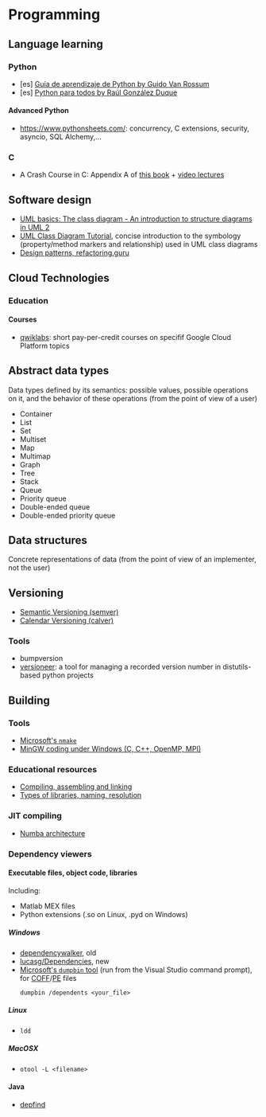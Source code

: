 # Programming
## Language learning
### Python
- [es] [Guía de aprendizaje de Python by Guido Van Rossum](http://es.tldp.org/Tutoriales/Python/tut.pdf)
- [es] [Python para todos by Raúl González Duque](http://edge.launchpad.net/improve-python-spanish-doc/0.4/0.4.0/+download/Python%20para%20todos.pdf)

#### Advanced Python
- https://www.pythonsheets.com/: concurrency, C extensions, security, asyncio, SQL Alchemy,...

### C
- A Crash Course in C: Appendix A of [this book](http://hades.mech.northwestern.edu/images/e/e3/EmbeddedComputingMechatronicsSampleChapters.pdf) + [video lectures](https://www.youtube.com/playlist?list=PLggLP4f-rq02gmlePH-vQJ8PF6hyf08CN)

## Software design
- [UML basics: The class diagram - An introduction to structure diagrams in UML 2](https://www.ibm.com/developerworks/rational/library/content/RationalEdge/sep04/bell/index.html)
- [UML Class Diagram Tutorial](https://www.visual-paradigm.com/guide/uml-unified-modeling-language/uml-class-diagram-tutorial/), concise introduction to the symbology (property/method markers and relationship) used in UML class diagrams
- [Design patterns, refactoring.guru](https://refactoring.guru/design-patterns) 

## Cloud Technologies
### Education
#### Courses
- [qwiklabs](https://www.qwiklabs.com/): short pay-per-credit courses on specifif Google Cloud Platform topics

## Abstract data types
Data types defined by its semantics: possible values, possible operations on it, and the behavior of these operations (from the point of view of a user)
- Container
- List
- Set
- Multiset
- Map
- Multimap
- Graph
- Tree
- Stack
- Queue
- Priority queue
- Double-ended queue
- Double-ended priority queue

## Data structures
Concrete representations of data (from the point of view of an implementer, not the user)

## Versioning
- [Semantic Versioning (semver)](https://semver.org/)
- [Calendar Versioning (calver)](https://calver.org/)

### Tools
- bumpversion
- [versioneer](https://github.com/warner/python-versioneer): a tool for managing a recorded version number in distutils-based python projects

## Building
### Tools
- [Microsoft's `nmake`](https://docs.microsoft.com/en-us/cpp/build/nmake-reference)
- [MinGW coding under Windows (C, C++, OpenMP, MPI)](http://www.math.ucla.edu/~wotaoyin/windows_coding.html)

### Educational resources
- [Compiling, assembling and linking](https://www.youtube.com/watch?v=N2y6csonII4)
- [Types of libraries, naming, resolution](https://en.wikipedia.org/wiki/Library_%28computing%29)

### JIT compiling
- [Numba architecture](http://numba.pydata.org/numba-doc/dev/developer/architecture.html)

### Dependency viewers 
#### Executable files, object code, libraries
Including: 
- Matlab MEX files
- Python extensions (.so on Linux, .pyd on Windows)

##### Windows
- [dependencywalker](http://dependencywalker.com/), old
- [lucasg/Dependencies](https://lucasg.github.io/Dependencies/), new
- [Microsoft's `dumpbin` tool](https://docs.microsoft.com/es-es/cpp/build/reference/dumpbin-reference) (run from the Visual Studio command prompt), for [COFF](https://en.wikipedia.org/wiki/COFF)/[PE](https://en.wikipedia.org/wiki/Portable_Executable) files
  ```
  dumpbin /dependents <your_file>
  ```
##### Linux
- `ldd`

##### MacOSX
- `otool -L <filename>`

#### Java
- [depfind](http://depfind.sourceforge.net/)
